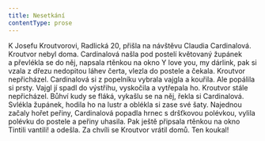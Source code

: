 ```yaml
---
title: Nesetkání
contentType: prose
---
```


K Josefu Kroutvorovi, Radlická 20, přišla na návštěvu Claudia Cardinalová. Kroutvor nebyl doma. Cardinalová našla pod postelí květovaný župánek a převlékla se do něj, napsala rtěnkou na okno Y love you, my dárlink, pak si vzala z dřezu nedopitou láhev čerta, vlezla do postele a čekala. Kroutvor nepřicházel. Cardinalová si z popelníku vybrala vajgla a kouřila. Ale popálila si prsty. Vajgl jí spadl do výstřihu, vyskočila a vytřepala ho. Kroutvor stále nepřicházel. Bůhví kudy se fláká, vykašlu se na něj, řekla si Cardinalová. Svlékla župánek, hodila ho na lustr a oblékla si zase své šaty. Najednou začaly hořet peřiny, Cardinalová popadla hrnec s dršťkovou polévkou, vylila polévku do postele a peřiny uhasila. Pak ještě připsala rtěnkou na okno Tintili vantili! a odešla. Za chvíli se Kroutvor vrátil domů. Ten koukal!
